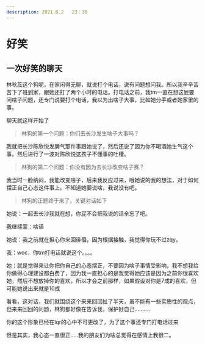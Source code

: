 ```yaml
---
description: 2021.8.2   23：30
---
```


# 好笑

## 一次好笑的聊天

林秋蕊这个狗呢，在家闲得无聊，就说打个电话，说有问题想问我。所以我辛辛苦苦下了班到家，跟她还打了两个小时的电话。打电话之前，我tm一直在想这屁要问啥子问题，还专门说要打个电话，我以为出啥子大事，比如她分手或者她家里的事。

聊天就这样开始了

> 林狗的第一个问题：你们去长沙发生啥子大事吗？

我就把长沙陈欣悦发脾气那件事跟她说了，然后还说了因为你不喝酒她生气这个事。然后进行了一波对陈欣悦这孩子不懂事的吐槽。

> 林狗的第二个问题：你没有因为去长沙改变啥子赛？

我当时一脸纳闷，我能改变啥子，后来我反应过来，哦她说的我的想法，对于如何摆正自己心态这件事上。不知道她要说啥，我说没有吧。

> 林狗的正题终于来了，关键对话如下

她说：一起去长沙我就在想，你屁不会把我说的话全忘了吧。

我继续蒙：啥话

她说：我之前就在担心你来回徘徊，因为根据接触，我觉得你玩不过zqy。

我：woc，你tm打电话就说这个。。。。

她：就是觉得来让你把你自己的心态摆正，不要因为啥子事情受影响，我不想我给你做得心理建设都白费了，因为我一直担心的是我觉得她应该是因为之前你很喜欢她，然后不想放掉你的喜欢，所以才会之前那样，如果假设对你是7成的喜欢，但可能她说出来就是10成

看看，这对话，我们就围绕这个来来回回扯了半天，虽不能有一些实质性的观点，但来来回回的问题，林狗都好像在告诉我，保护好自己..........

你的这个形象已经在lqr的心中不可更改了，为了这个事还专门打电话过来

但是其实，我心态一直很正.....我的朋友们为啥总觉得在感情上我很二。

